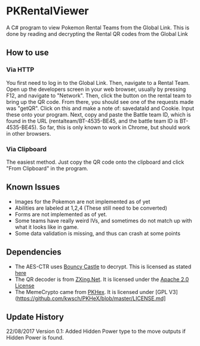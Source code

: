 # PKRentalViewer
A C# program to view Pokemon Rental Teams from the Global Link. This is done by reading and decrypting the Rental QR codes from the Global Link

## How to use
### Via HTTP
You first need to log in to the Global Link. Then, navigate to a Rental Team. Open up the developers screen in your web browser, usually by pressing F12, and navigate to "Network". Then, click the button on the rental team to bring up the QR code. From there, you should see one of the requests made was "getQR". Click on this and make a note of: savedataId and Cookie. Input these onto your program. Next, copy and paste the Battle team ID, which is found in the URL (rentalteam/BT-4535-BE45, and the battle team ID is BT-4535-BE45). So far, this is only known to work in Chrome, but should work in other browsers.  

### Via Clipboard
The easiest method. Just copy the QR code onto the clipboard and click "From Clipboard" in the program.

## Known Issues
 * Images for the Pokemon are not implemented as of yet
 * Abilities are labeled at 1,2,4 (These still need to be converted)
 * Forms are not implemented as of yet.
 * Some teams have really weird IVs, and sometimes do not match up with what it looks like in game.
 * Some data validation is missing, and thus can crash at some points

## Dependencies

 * The AES-CTR uses [Bouncy Castle](http://www.bouncycastle.org/csharp/licence.html) to decrypt. This is licensed as stated [here](http://www.bouncycastle.org/csharp/licence.html)
 * The QR decoder is from [ZXing.Net](https://www.nuget.org/packages/ZXing.Net/). It is licensed under the [Apache 2.0 License](http://www.apache.org/licenses/LICENSE-2.0)
 * The MemeCrypto came from [PKHex](https://www.nuget.org/packages/ZXing.Net/). It is licensed under [GPL V3](https://github.com/kwsch/PKHeX/blob/master/LICENSE.md]

## Update History
22/08/2017 Version 0.1: Added Hidden Power type to the move outputs if Hidden Power is found. 
